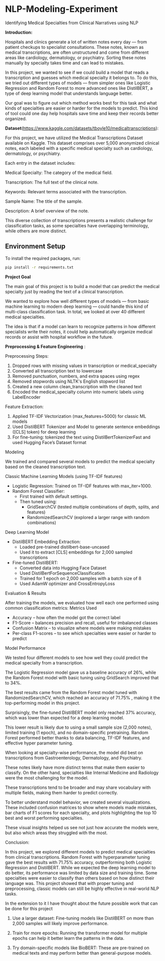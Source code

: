 
# NLP-Modeling-Experiment
Identifying Medical Specialties from Clinical Narratives using NLP

**Introduction:**

Hospitals and clinics generate a lot of written notes every day — from patient checkups to specialist consultations. These notes, known as medical transcriptions, are often unstructured and come from different areas like cardiology, dermatology, or psychiatry. Sorting these notes manually by specialty takes time and can lead to mistakes.

In this project, we wanted to see if we could build a model that reads a transcription and guesses which medical specialty it belongs to. To do this, we tried out different types of models — from simpler ones like Logistic Regression and Random Forest to more advanced ones like DistilBERT, a type of deep learning model that understands language better.

Our goal was to figure out which method works best for this task and what kinds of specialties are easier or harder for the models to predict. This kind of tool could one day help hospitals save time and keep their records better organized.

**Dataset**(https://www.kaggle.com/datasets/tboyle10/medicaltranscriptions):

For this project, we have utilized the Medical Transcriptions Dataset available on Kaggle. This dataset comprises over 5,000 anonymized clinical notes, each labeled with a specific medical specialty such as cardiology, dermatology, or psychiatry.

Each entry in the dataset includes:

Medical Specialty: The category of the medical field.

Transcription: The full text of the clinical note.

Keywords: Relevant terms associated with the transcription.

Sample Name: The title of the sample.

Description: A brief overview of the note.

This diverse collection of transcriptions presents a realistic challenge for classification tasks, as some specialties have overlapping terminology, while others are more distinct.

## Environment Setup

To install the required packages, run:

```bash
pip install -r requirements.txt

```
**Project Goal**

The main goal of this project is to build a model that can predict the medical specialty just by reading the text of a clinical transcription.

We wanted to explore how well different types of models — from basic machine learning to modern deep learning — could handle this kind of multi-class classification task. In total, we looked at over 40 different medical specialties.

The idea is that if a model can learn to recognize patterns in how different specialists write their notes, it could help automatically organize medical records or assist with hospital workflow in the future.

**Preprocessing & Feature Engineering** :

Preprocessing Steps:
1. Dropped rows with missing values in transcription or medical_specialty
2. Converted all transcription text to lowercase
3. Removed punctuation, numbers, and extra spaces using regex
4. Removed stopwords using NLTK's English stopword list
5. Created a new column clean_transcription with the cleaned text
6. Encoded the medical_specialty column into numeric labels using LabelEncoder

Feature Extraction:
1. Applied TF-IDF Vectorization (max_features=5000) for classic ML models
2. Used DistilBERT Tokenizer and Model to generate sentence embeddings ([CLS] token) for deep learning
3. For fine-tuning: tokenized the text using DistilBertTokenizerFast and used Hugging Face’s Dataset format


Modeling 

We trained and compared several models to predict the medical specialty based on the cleaned transcription text.

Classic Machine Learning Models (using TF-IDF features)
* Logistic Regression: Trained on TF-IDF features with max_iter=1000.
* Random Forest Classifier:
    * First trained with default settings.
    * Then tuned using:
        * GridSearchCV (tested multiple combinations of depth, splits, and features)
        * RandomizedSearchCV (explored a larger range with random combinations)

Deep Learning Model
* DistilBERT Embedding Extraction:
    * Loaded pre-trained distilbert-base-uncased
    * Used it to extract [CLS] embeddings for 2,000 sampled transcriptions
* Fine-tuned DistilBERT:
    * Converted data into Hugging Face Dataset
    * Used DistilBertForSequenceClassification
    * Trained for 1 epoch on 2,000 samples with a batch size of 8
    * Used AdamW optimizer and CrossEntropyLoss

Evaluation & Results

After training the models, we evaluated how well each one performed using common classification metrics:
Metrics Used
* Accuracy – how often the model got the correct label
* F1-Score – balances precision and recall, useful for imbalanced classes
* Confusion Matrix – to visualize where models were making mistakes
* Per-class F1-scores – to see which specialties were easier or harder to predict


Model Performance

We tested four different models to see how well they could predict the medical specialty from a transcription. 

The Logistic Regression model gave us a baseline accuracy of 26%, while the Random Forest model with basic tuning using GridSearch improved that to 34%. 

The best results came from the Random Forest model tuned with RandomizedSearchCV, which reached an accuracy of 71.75% , making it the top-performing model in this project. 

Surprisingly, the fine-tuned DistilBERT model only reached 37% accuracy, which was lower than expected for a deep learning model.

This lower result is likely due to using a small sample size (2,000 notes), limited training (1 epoch), and no domain-specific pretraining. Random Forest performed better thanks to data balancing, TF-IDF features, and effective hyper parameter tuning.

When looking at specialty-wise performance, the model did best on transcriptions from Gastroenterology, Dermatology, and Psychiatry. 

These notes likely have more distinct terms that make them easier to classify. On the other hand, specialties like Internal Medicine and Radiology were the most challenging for the model. 

These transcriptions tend to be broader and may share vocabulary with multiple fields, making them harder to predict correctly.

To better understand model behavior, we created several visualizations. These included confusion matrices to show where models made mistakes, bar charts of F1 scores for each specialty, and plots highlighting the top 10 best and worst performing specialties. 

These visual insights helped us see not just how accurate the models were, but also which areas they struggled with the most.

Conclusion:

In this project, we explored different models to predict medical specialties from clinical transcriptions. Random Forest with hyperparameter tuning gave the best results with 71.75% accuracy, outperforming both Logistic Regression and DistilBERT. While we expected the deep learning model to do better, its performance was limited by data size and training time. Some specialties were easier to classify than others based on how distinct their language was. This project showed that with proper tuning and preprocessing, classic models can still be highly effective in real-world NLP tasks.


In the extension to it I have thought about the future possible work that can be done for this project

1. Use a larger dataset: Fine-tuning models like DistilBERT on more than 2,000 samples will likely improve performance.

2. Train for more epochs: Running the transformer model for multiple epochs can help it better learn the patterns in the data.
   
3. Try domain-specific models like BioBERT: These are pre-trained on medical texts and may perform better than general-purpose models.
